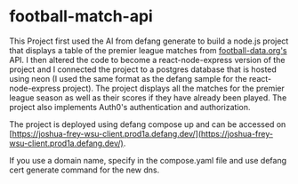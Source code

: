 # football-match-api
This Project first used the AI from defang generate to build a node.js project that displays a table of the premier league matches from [football-data.org's](https://www.football-data.org/) API. I then altered the code to become a react-node-express version of the project and I connected the project to a postgres database that is hosted using neon (I used the same format as the defang sample for the react-node-express project). The project displays all the matches for the premier league season as well as their scores if they have already been played. The project also implements Auth0's authentication and authorization. 

The project is deployed using defang compose up and can be accessed on [https://joshua-frey-wsu-client.prod1a.defang.dev/](https://joshua-frey-wsu-client.prod1a.defang.dev/).

If you use a domain name, specify in the compose.yaml file and use defang cert generate command for the new dns.
